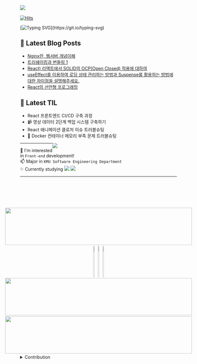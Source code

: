 <img src="https://github.com/user-attachments/assets/82c3ded6-3142-4536-b2c0-8fc79578e4d8" width="50" />

[![Hits](https://hits.sh/github.com/softourr.svg?view=total&label=views&color=B9D5FF&labelColor=585858&logo=slug)](https://hits.sh/github.com/softourr/)

[![Typing SVG](https://readme-typing-svg.demolab.com?font=Tiny5&size=25&pause=1000&color=eeeeee&width=400&height=30&lines=Hello%2C+World!)](https://git.io/typing-svg)


## 📩 Latest Blog Posts
<!-- BLOG-POST-LIST:START -->
- [Nginx란, 웹서버 개념이해](https://softourr.vercel.app/posts/feq/nginx%EB%9E%80-%EC%9B%B9%EC%84%9C%EB%B2%84-%EA%B0%9C%EB%85%90%EC%9D%B4%ED%95%B4/)
- [트리쉐이킹과 번들링   1](https://softourr.vercel.app/posts/feq/%ED%8A%B8%EB%A6%AC%EC%89%90%EC%9D%B4%ED%82%B9%EA%B3%BC-%EB%B2%88%EB%93%A4%EB%A7%81---1/)
- [React&rpar; 리액트에서 SOLID의 OCP&lpar;Open Closed&rpar; 적용에 대하여](https://softourr.vercel.app/posts/react/react-%EB%A6%AC%EC%95%A1%ED%8A%B8%EC%97%90%EC%84%9C-solid%EC%9D%98-ocpopen-closed-%EC%A0%81%EC%9A%A9%EC%97%90-%EB%8C%80%ED%95%98%EC%97%AC/)
- [useEffect를 이용하여 로딩 상태 관리하는 방법과 Suspense를 활용하는 방법에 대한 차이점을 설명해주세요.](https://softourr.vercel.app/posts/feq/useeffect%EB%A5%BC-%EC%9D%B4%EC%9A%A9%ED%95%98%EC%97%AC-%EB%A1%9C%EB%94%A9-%EC%83%81%ED%83%9C-%EA%B4%80%EB%A6%AC%ED%95%98%EB%8A%94-%EB%B0%A9%EB%B2%95%EA%B3%BC-suspense%EB%A5%BC-%ED%99%9C%EC%9A%A9%ED%95%98%EB%8A%94-%EB%B0%A9%EB%B2%95%EC%97%90-%EB%8C%80%ED%95%9C-%EC%B0%A8%EC%9D%B4%EC%A0%90%EC%9D%84-%EC%84%A4%EB%AA%85%ED%95%B4%EC%A3%BC%EC%84%B8%EC%9A%94/)
- [React의 선언형 프로그래밍](https://softourr.vercel.app/posts/react/react%EC%9D%98-%EC%84%A0%EC%96%B8%ED%98%95-%ED%94%84%EB%A1%9C%EA%B7%B8%EB%9E%98%EB%B0%8D/)
<!-- BLOG-POST-LIST:END -->


## 🌿 Latest TIL

<!-- TIL-POST-LIST:START -->
- React 프론트엔드 CI/CD 구축 과정
- 📹 영상 데이터 2단계 백업 시스템 구축하기
- React 애니메이션 클로저 이슈 트러블슈팅
- 📄 Docker 컨테이너 메모리 부족 문제 트러블슈팅
<!-- TIL-POST-LIST:END -->


<a href="#"><img align="right" src="https://github.com/user-attachments/assets/5fe9da4d-db68-45c9-8b9c-1f7962296015" width="400" /></a>

---
🌱 I'm interested in `Front-end` development!  
📫 Major in `KMU Software Engineering Department`  
✨ Currently studying 
<img src="https://img.shields.io/badge/Next.js-66CCFF?style=social&logo=Next.js&logoColor=#000000">
<img src="https://img.shields.io/badge/Typescript-66CCFF?style=social&logo=Typescript&logoColor=#3178C6">


---
<div align="center" style="margin-top:100px;">
</div>

<!------------------>

  <div align="center" style="display: flex; flex-direction: column; align-items: center; justify-content: center;">
    <a href="https://github.com/devxb/gitanimals">
    <img
      src="https://render.gitanimals.org/lines/softourr?pet-id=724114103837756727"
      width="600"
      height="120"
    />
  </a>
  <a href="https://github.com/devxb/gitanimals">
    <img src="https://render.gitanimals.org/lines/softourr?pet-id=692455892450415851" width="25%" height="100"/><img src="https://render.gitanimals.org/lines/softourr?pet-id=715224855775401162" width="25%" height="100"/><img src="https://render.gitanimals.org/lines/softourr?pet-id=718032174628331417" width="25%" height="100"/>
</a>
<a href="https://github.com/devxb/gitanimals">
    <img
      src="https://render.gitanimals.org/lines/softourr?pet-id=706488204110722005"
      width="600"
      height="120"
    />
   <img
      src="https://render.gitanimals.org/lines/softourr?pet-id=621253017400746038"
      width="600"
      height="120"
    />
  </a>
</div>

<details>
  <summary>Contribution</summary>
  
<img align="center" src="./profile-3d-contrib/profile-night-rainbow.svg" alt="Profile Green Animate" style="margin-top: 20px;" >

</details>
</div>
